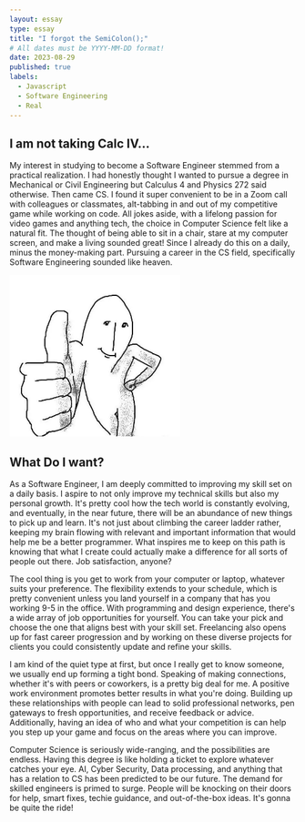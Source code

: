 ```yaml
---
layout: essay
type: essay
title: "I forgot the SemiColon();"
# All dates must be YYYY-MM-DD format!
date: 2023-08-29
published: true
labels:
  - Javascript
  - Software Engineering
  - Real
---
```



## I am not taking Calc IV... 

My interest in studying to become a Software Engineer stemmed from a practical realization. I had honestly thought I wanted to pursue a degree in Mechanical or Civil Engineering but Calculus 4 and Physics 272 said otherwise. Then came CS. I found it super convenient to be in a Zoom call with colleagues or classmates, alt-tabbing in and out of my competitive game while working on code. All jokes aside, with a lifelong passion for video games and anything tech, the choice in Computer Science felt like a natural fit. The thought of being able to sit in a chair, stare at my computer screen, and make a living sounded great! Since I already do this on a daily, minus the money-making part. Pursuing a career in the CS field, specifically Software Engineering sounded like heaven.

<img width="300px" class="rounded float-start pe-4" src="../img/haha.jpg">

## What Do I want? 

As a Software Engineer, I am deeply committed to improving my skill set on a daily basis. I aspire to not only improve my technical skills but also my personal growth. It's pretty cool how the tech world is constantly evolving, and eventually, in the near future, there will be an abundance of new things to pick up and learn. It's not just about climbing the career ladder rather, keeping my brain flowing with relevant and important information that would help me be a better programmer. What inspires me to keep on this path is knowing that what I create could actually make a difference for all sorts of people out there. Job satisfaction, anyone?

The cool thing is you get to work from your computer or laptop, whatever suits your preference. The flexibility extends to your schedule, which is pretty convenient unless you land yourself in a company that has you working 9-5 in the office. With programming and design experience, there's a wide array of job opportunities for yourself. You can take your pick and choose the one that aligns best with your skill set. Freelancing also opens up for fast career progression and by working on these diverse projects for clients you could consistently update and refine your skills.

I am kind of the quiet type at first, but once I really get to know someone, we usually end up forming a tight bond. Speaking of making connections, whether it's with peers or coworkers, is a pretty big deal for me. A positive work environment promotes better results in what you're doing. Building up these relationships with people can lead to solid professional networks, pen gateways to fresh opportunities, and receive feedback or advice. Additionally, having an idea of who and what your competition is can help you step up your game and focus on the areas where you can improve.

Computer Science is seriously wide-ranging, and the possibilities are endless. Having this degree is like holding a ticket to explore whatever catches your eye. AI, Cyber Security, Data processing, and anything that has a relation to CS has been predicted to be our future. The demand for skilled engineers is primed to surge. People will be knocking on their doors for help, smart fixes, techie guidance, and out-of-the-box ideas. It's gonna be quite the ride!
